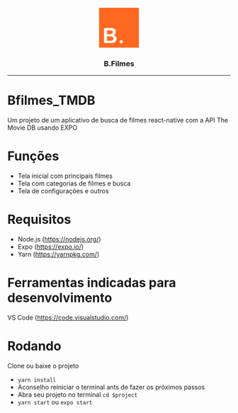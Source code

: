 <p align="center">
  <img alt="B.FIlmes: seu buscador de filmes" src="./app/assets/images/icon.png" height="90" width="90" />
  <h3 align="center">B.Filmes</h3>
</p>

---
# Bfilmes_TMDB
Um projeto de um aplicativo de busca de filmes react-native com a API The Movie DB usando EXPO

# Funções
- Tela inicial com principais filmes
- Tela com categorias de filmes e busca
- Tela de configurações e outros

# Requisitos
- Node.js (https://nodejs.org/) 
- Expo (https://expo.io/) 
- Yarn (https://yarnpkg.com/)

# Ferramentas indicadas para desenvolvimento
VS Code (https://code.visualstudio.com/)

# Rodando
Clone ou baixe o projeto
- `yarn install`
- Aconselho reiniciar o terminal ants de fazer os próximos passos
- Abra seu projeto no terminal `cd $project`
- `yarn start` ou `expo start`
